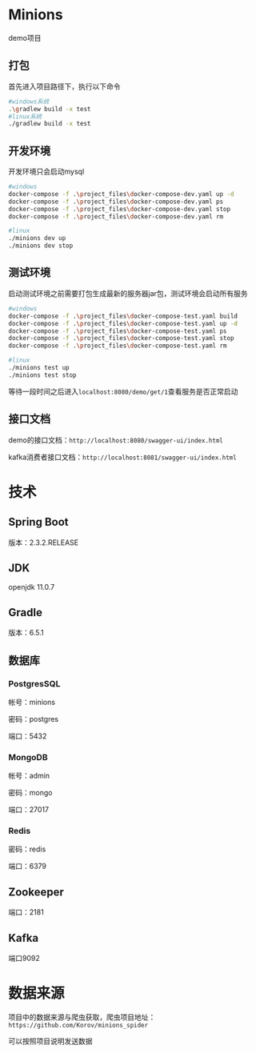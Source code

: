 # Minions

demo项目

## 打包

首先进入项目路径下，执行以下命令

```bash
#windows系统
.\gradlew build -x test
#linux系统
./gradlew build -x test
```

## 开发环境

开发环境只会启动mysql

```bash
#windows
docker-compose -f .\project_files\docker-compose-dev.yaml up -d
docker-compose -f .\project_files\docker-compose-dev.yaml ps
docker-compose -f .\project_files\docker-compose-dev.yaml stop
docker-compose -f .\project_files\docker-compose-dev.yaml rm

#linux
./minions dev up
./minions dev stop
```

## 测试环境

启动测试环境之前需要打包生成最新的服务器jar包，测试环境会启动所有服务

```bash
#windows
docker-compose -f .\project_files\docker-compose-test.yaml build
docker-compose -f .\project_files\docker-compose-test.yaml up -d
docker-compose -f .\project_files\docker-compose-test.yaml ps
docker-compose -f .\project_files\docker-compose-test.yaml stop
docker-compose -f .\project_files\docker-compose-test.yaml rm

#linux
./minions test up
./minions test stop
```

等待一段时间之后进入`localhost:8080/demo/get/1`查看服务是否正常启动

## 接口文档

demo的接口文档：`http://localhost:8080/swagger-ui/index.html`

kafka消费者接口文档：`http://localhost:8081/swagger-ui/index.html`

# 技术

## Spring Boot

版本：2.3.2.RELEASE

## JDK

openjdk 11.0.7

## Gradle

版本：6.5.1

## 数据库

### PostgresSQL

帐号：minions

密码：postgres

端口：5432

### MongoDB

帐号：admin

密码：mongo

端口：27017

### Redis

密码：redis

端口：6379

## Zookeeper

端口：2181

## Kafka

端口9092

# 数据来源

项目中的数据来源与爬虫获取，爬虫项目地址：`https://github.com/Korov/minions_spider`

可以按照项目说明发送数据